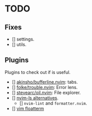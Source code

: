 # TODO

## Fixes
- [] settings.
- [] utils.

## Plugins
Plugins to check out if is useful.
- [] [akinsho/bufferline.nvim](https://github.com/akinsho/bufferline.nvim): tabs.
- [] [folke/trouble.nvim](https://github.com/folke/trouble.nvim): Error lens.
- [] [stevearc/oil.nvim](https://github.com/stevearc/oil.nvim): File explorer.
- [] [nvim-ls alternatives](https://github.com/craftzdog/dotfiles-public/issues/132).
  - [] `nvim-lint` and `formatter.nvim`.
- [] [vim floatterm](https://github.com/voldikss/vim-floaterm)
